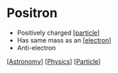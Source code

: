 # Positron

- Positively charged [[particle]]
- Has same mass as an [[electron]]
- Anti-electron

[[Astronomy]] [[Physics]] [[Particle]]

[//begin]: # "Autogenerated link references for markdown compatibility"
[particle]: particle "Particle"
[electron]: electron "Electron"
[Astronomy]: astronomy "Astronomy"
[Physics]: physics "Physics"
[Particle]: particle "Particle"
[//end]: # "Autogenerated link references"